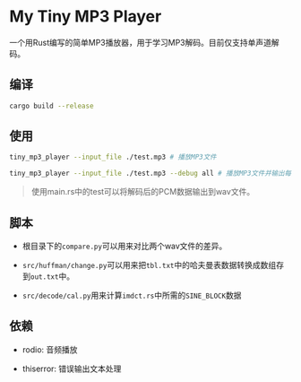 
# My Tiny MP3 Player

一个用Rust编写的简单MP3播放器，用于学习MP3解码。目前仅支持单声道解码。

## 编译

```bash
cargo build --release
```

## 使用

```bash
tiny_mp3_player --input_file ./test.mp3 # 播放MP3文件
```
```bash
tiny_mp3_player --input_file ./test.mp3 --debug all # 播放MP3文件并输出每一帧的所有信息
```

> 使用main.rs中的test可以将解码后的PCM数据输出到wav文件。

## 脚本

- 根目录下的`compare.py`可以用来对比两个wav文件的差异。

- `src/huffman/change.py`可以用来把`tbl.txt`中的哈夫曼表数据转换成数组存到`out.txt`中。

- `src/decode/cal.py`用来计算`imdct.rs`中所需的`SINE_BLOCK`数据



## 依赖

- rodio: 音频播放

- thiserror: 错误输出文本处理

